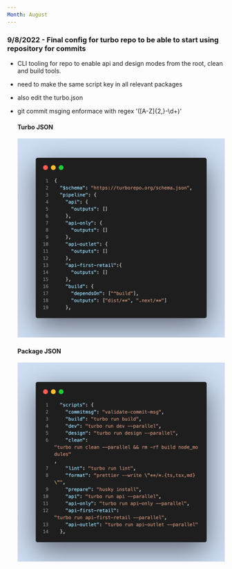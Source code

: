 ```yaml
---
Month: August
---
```


### 9/8/2022 - Final config for turbo repo to be able to start using repository for commits

* CLI tooling for repo to enable api and design modes from the root, clean and build tools. 
* need to make the same script key in all relevant packages
* also edit the turbo.json 
* git commit msging enformace with regex  '([A-Z]{2,}-\d+)'

  #### Turbo JSON
  ![turbo.json](../public/turbo-json.png)

  #### Package JSON
  ![package.json](../public/package-json.png)

